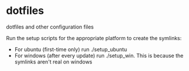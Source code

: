 dotfiles
========

dotfiles and other configuration files

Run the setup scripts for the appropriate platform to create the symlinks:

- For ubuntu (first-time only) run ./setup\_ubuntu
- For windows (after every update) run ./setup\_win. This is because the symlinks aren't real on windows
